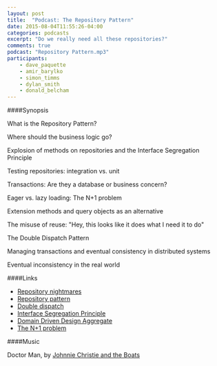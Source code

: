 ```yaml
---
layout: post
title:  "Podcast: The Repository Pattern"
date: 2015-08-04T11:55:26-04:00
categories: podcasts
excerpt: "Do we really need all these repositories?"
comments: true
podcast: "Repository Pattern.mp3"
participants: 
    - dave_paquette
    - amir_barylko
    - simon_timms
    - dylan_smith
    - donald_belcham
---
```

####Synopsis

What is the Repository Pattern?

Where should the business logic go?

Explosion of methods on repositories and the Interface Segregation Principle

Testing repositories: integration vs. unit

Transactions: Are they a database or business concern?

Eager vs. lazy loading: The N+1 problem

Extension methods and query objects as an alternative

The misuse of reuse: "Hey, this looks like it does what I need it to do"

The Double Dispatch Pattern

Managing transactions and eventual consistency in distributed systems

Eventual inconsistency in the real world

####Links

* [Repository nightmares](http://www.westerndevs.com/repository-nightmares/)
* [Repository pattern](http://martinfowler.com/eaaCatalog/repository.html)
* [Double dispatch](https://en.wikipedia.org/wiki/Double_dispatch)
* [Interface Segregation Principle](https://en.wikipedia.org/wiki/Interface_segregation_principle)
* [Domain Driven Design Aggregate](http://martinfowler.com/bliki/DDD_Aggregate.html)
* [The N+1 problem](http://stackoverflow.com/questions/97197/what-is-the-n1-selects-issue)

####Music

Doctor Man, by [Johnnie Christie and the Boats](https://www.youtube.com/user/jwcchristie)

